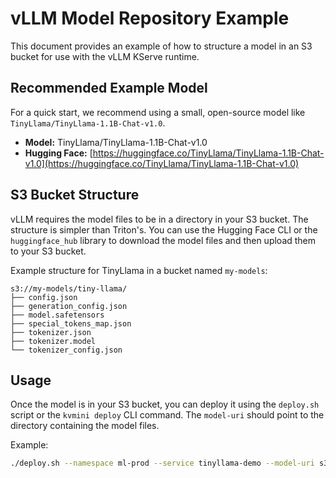 # vLLM Model Repository Example

This document provides an example of how to structure a model in an S3 bucket for use with the vLLM KServe runtime.

## Recommended Example Model

For a quick start, we recommend using a small, open-source model like `TinyLlama/TinyLlama-1.1B-Chat-v1.0`.

- **Model:** TinyLlama/TinyLlama-1.1B-Chat-v1.0
- **Hugging Face:** [https://huggingface.co/TinyLlama/TinyLlama-1.1B-Chat-v1.0](https://huggingface.co/TinyLlama/TinyLlama-1.1B-Chat-v1.0)

## S3 Bucket Structure

vLLM requires the model files to be in a directory in your S3 bucket. The structure is simpler than Triton's. You can use the Hugging Face CLI or the `huggingface_hub` library to download the model files and then upload them to your S3 bucket.

Example structure for TinyLlama in a bucket named `my-models`:

```
s3://my-models/tiny-llama/
├── config.json
├── generation_config.json
├── model.safetensors
├── special_tokens_map.json
├── tokenizer.json
├── tokenizer.model
└── tokenizer_config.json
```

## Usage

Once the model is in your S3 bucket, you can deploy it using the `deploy.sh` script or the `kvmini deploy` CLI command. The `model-uri` should point to the directory containing the model files.

Example:

```bash
./deploy.sh --namespace ml-prod --service tinyllama-demo --model-uri s3://my-models/tiny-llama/
```
